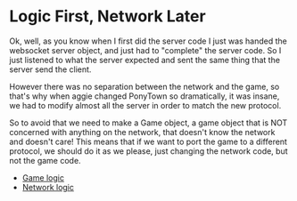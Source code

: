 Logic First, Network Later
=======================
Ok, well, as you know when I first did the server code I just was handed the websocket server object, and just had to "complete" the server code. So I just listened to what the server expected and sent the same thing that the server send the client.

However there was no separation between the network and the game, so that's why when aggie changed PonyTown so dramatically, it was insane, we had to modify almost all the server in order to match the new protocol.

So to avoid that we need to make a Game object, a game object that is NOT concerned with anything on the network, that doesn't know the network and doesn't care! This means that if we want to port the game to a different protocol, we should do it as we please, just changing the network code, but not the game code.

* [Game logic](game%20logic.md)
* [Network logic](Network%20logic.md)
